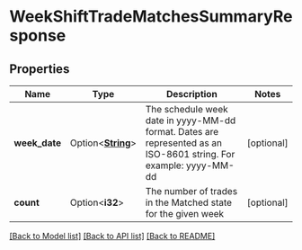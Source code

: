 # WeekShiftTradeMatchesSummaryResponse

## Properties

Name | Type | Description | Notes
------------ | ------------- | ------------- | -------------
**week_date** | Option<[**String**](string.md)> | The schedule week date in yyyy-MM-dd format. Dates are represented as an ISO-8601 string. For example: yyyy-MM-dd | [optional]
**count** | Option<**i32**> | The number of trades in the Matched state for the given week | [optional]

[[Back to Model list]](../README.md#documentation-for-models) [[Back to API list]](../README.md#documentation-for-api-endpoints) [[Back to README]](../README.md)


